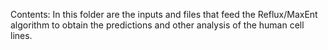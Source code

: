 Contents:
In this folder are the inputs and files that feed the Reflux/MaxEnt algorithm to obtain the predictions and other analysis of the human cell lines.
